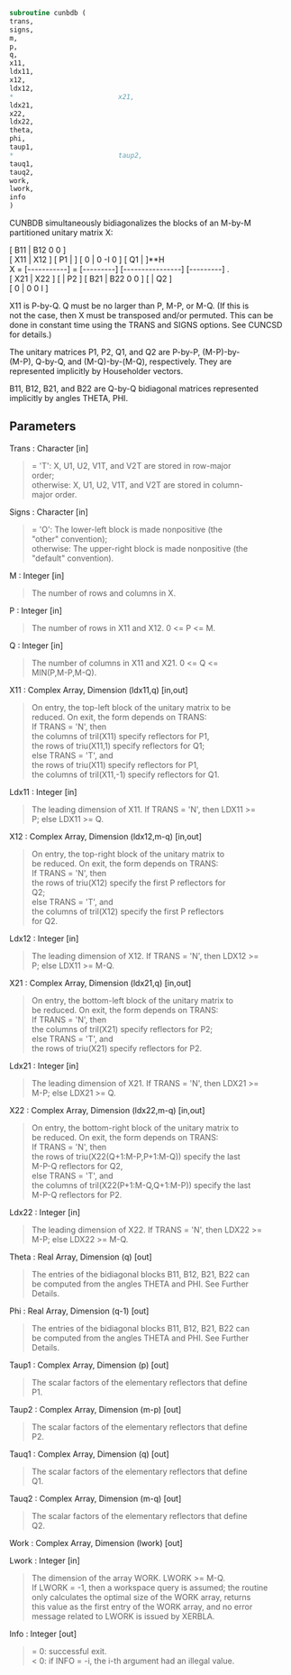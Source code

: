 ```fortran  
subroutine cunbdb (  
trans,  
signs,  
m,  
p,  
q,  
x11,  
ldx11,  
x12,  
ldx12,  
*                          x21,  
ldx21,  
x22,  
ldx22,  
theta,  
phi,  
taup1,  
*                          taup2,  
tauq1,  
tauq2,  
work,  
lwork,  
info  
)  
```  
  
CUNBDB simultaneously bidiagonalizes the blocks of an M-by-M  
partitioned unitary matrix X:  
  
[ B11 | B12 0  0 ]  
[ X11 | X12 ]   [ P1 |    ] [  0  |  0 -I  0 ] [ Q1 |    ]**H  
X = [-----------] = [---------] [----------------] [---------]   .  
[ X21 | X22 ]   [    | P2 ] [ B21 | B22 0  0 ] [    | Q2 ]  
[  0  |  0  0  I ]  
  
X11 is P-by-Q. Q must be no larger than P, M-P, or M-Q. (If this is  
not the case, then X must be transposed and/or permuted. This can be  
done in constant time using the TRANS and SIGNS options. See CUNCSD  
for details.)  
  
The unitary matrices P1, P2, Q1, and Q2 are P-by-P, (M-P)-by-  
(M-P), Q-by-Q, and (M-Q)-by-(M-Q), respectively. They are  
represented implicitly by Householder vectors.  
  
B11, B12, B21, and B22 are Q-by-Q bidiagonal matrices represented  
implicitly by angles THETA, PHI.  
  
## Parameters  
Trans : Character [in]  
> = 'T':      X, U1, U2, V1T, and V2T are stored in row-major  
> order;  
> otherwise:  X, U1, U2, V1T, and V2T are stored in column-  
> major order.  
  
Signs : Character [in]  
> = 'O':      The lower-left block is made nonpositive (the  
> "other" convention);  
> otherwise:  The upper-right block is made nonpositive (the  
> "default" convention).  
  
M : Integer [in]  
> The number of rows and columns in X.  
  
P : Integer [in]  
> The number of rows in X11 and X12. 0 <= P <= M.  
  
Q : Integer [in]  
> The number of columns in X11 and X21. 0 <= Q <=  
> MIN(P,M-P,M-Q).  
  
X11 : Complex Array, Dimension (ldx11,q) [in,out]  
> On entry, the top-left block of the unitary matrix to be  
> reduced. On exit, the form depends on TRANS:  
> If TRANS = 'N', then  
> the columns of tril(X11) specify reflectors for P1,  
> the rows of triu(X11,1) specify reflectors for Q1;  
> else TRANS = 'T', and  
> the rows of triu(X11) specify reflectors for P1,  
> the columns of tril(X11,-1) specify reflectors for Q1.  
  
Ldx11 : Integer [in]  
> The leading dimension of X11. If TRANS = 'N', then LDX11 >=  
> P; else LDX11 >= Q.  
  
X12 : Complex Array, Dimension (ldx12,m-q) [in,out]  
> On entry, the top-right block of the unitary matrix to  
> be reduced. On exit, the form depends on TRANS:  
> If TRANS = 'N', then  
> the rows of triu(X12) specify the first P reflectors for  
> Q2;  
> else TRANS = 'T', and  
> the columns of tril(X12) specify the first P reflectors  
> for Q2.  
  
Ldx12 : Integer [in]  
> The leading dimension of X12. If TRANS = 'N', then LDX12 >=  
> P; else LDX11 >= M-Q.  
  
X21 : Complex Array, Dimension (ldx21,q) [in,out]  
> On entry, the bottom-left block of the unitary matrix to  
> be reduced. On exit, the form depends on TRANS:  
> If TRANS = 'N', then  
> the columns of tril(X21) specify reflectors for P2;  
> else TRANS = 'T', and  
> the rows of triu(X21) specify reflectors for P2.  
  
Ldx21 : Integer [in]  
> The leading dimension of X21. If TRANS = 'N', then LDX21 >=  
> M-P; else LDX21 >= Q.  
  
X22 : Complex Array, Dimension (ldx22,m-q) [in,out]  
> On entry, the bottom-right block of the unitary matrix to  
> be reduced. On exit, the form depends on TRANS:  
> If TRANS = 'N', then  
> the rows of triu(X22(Q+1:M-P,P+1:M-Q)) specify the last  
> M-P-Q reflectors for Q2,  
> else TRANS = 'T', and  
> the columns of tril(X22(P+1:M-Q,Q+1:M-P)) specify the last  
> M-P-Q reflectors for P2.  
  
Ldx22 : Integer [in]  
> The leading dimension of X22. If TRANS = 'N', then LDX22 >=  
> M-P; else LDX22 >= M-Q.  
  
Theta : Real Array, Dimension (q) [out]  
> The entries of the bidiagonal blocks B11, B12, B21, B22 can  
> be computed from the angles THETA and PHI. See Further  
> Details.  
  
Phi : Real Array, Dimension (q-1) [out]  
> The entries of the bidiagonal blocks B11, B12, B21, B22 can  
> be computed from the angles THETA and PHI. See Further  
> Details.  
  
Taup1 : Complex Array, Dimension (p) [out]  
> The scalar factors of the elementary reflectors that define  
> P1.  
  
Taup2 : Complex Array, Dimension (m-p) [out]  
> The scalar factors of the elementary reflectors that define  
> P2.  
  
Tauq1 : Complex Array, Dimension (q) [out]  
> The scalar factors of the elementary reflectors that define  
> Q1.  
  
Tauq2 : Complex Array, Dimension (m-q) [out]  
> The scalar factors of the elementary reflectors that define  
> Q2.  
  
Work : Complex Array, Dimension (lwork) [out]  
  
Lwork : Integer [in]  
> The dimension of the array WORK. LWORK >= M-Q.  
> If LWORK = -1, then a workspace query is assumed; the routine  
> only calculates the optimal size of the WORK array, returns  
> this value as the first entry of the WORK array, and no error  
> message related to LWORK is issued by XERBLA.  
  
Info : Integer [out]  
> = 0:  successful exit.  
> < 0:  if INFO = -i, the i-th argument had an illegal value.  
  
